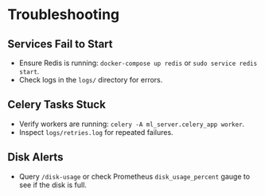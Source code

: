 # Troubleshooting

## Services Fail to Start
- Ensure Redis is running: `docker-compose up redis` or `sudo service redis start`.
- Check logs in the `logs/` directory for errors.

## Celery Tasks Stuck
- Verify workers are running: `celery -A ml_server.celery_app worker`.
- Inspect `logs/retries.log` for repeated failures.

## Disk Alerts
- Query `/disk-usage` or check Prometheus `disk_usage_percent` gauge to see if the disk is full.
